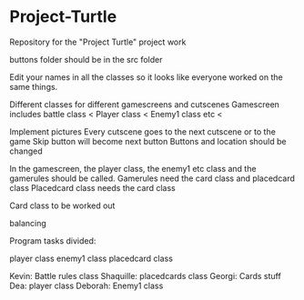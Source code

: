 # Project-Turtle
Repository for the "Project Turtle" project work

buttons folder should be in the src folder

Edit your names in all the classes so it looks like everyone worked on the same things.

Different classes for different gamescreens and cutscenes
Gamescreen includes battle class <
Player class <
Enemy1 class etc <

Implement pictures
Every cutscene goes to the next cutscene or to the game
Skip button will become next button
Buttons and location should be changed

In the gamescreen, the player class, the enemy1 etc class and the gamerules should be called.
Gamerules need the card class and placedcard class
Placedcard class needs the card class

Card class to be worked out

balancing


Program tasks divided:

player class
enemy1 class
placedcard class



Kevin: Battle rules class
Shaquille: placedcards class
Georgi: Cards stuff
Dea: player class
Deborah: Enemy1 class

